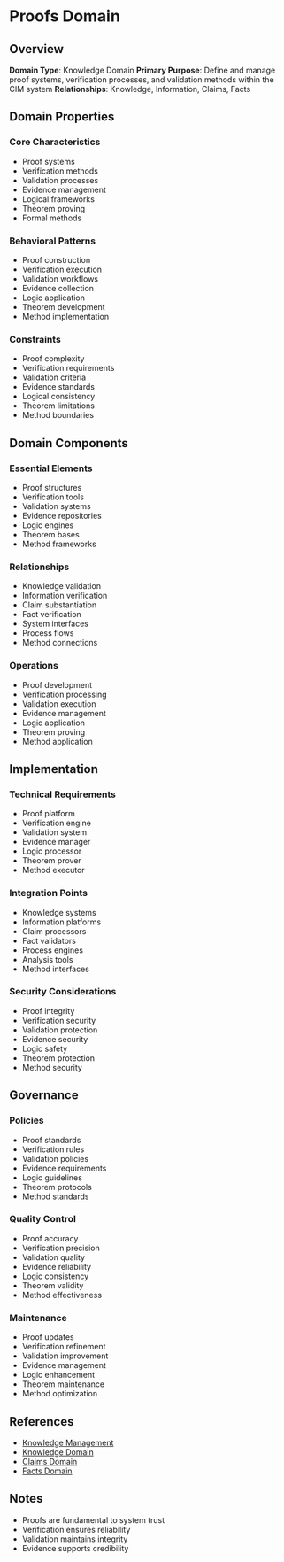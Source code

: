# Proofs Domain

## Overview
**Domain Type**: Knowledge Domain
**Primary Purpose**: Define and manage proof systems, verification processes, and validation methods within the CIM system
**Relationships**: Knowledge, Information, Claims, Facts

## Domain Properties

### Core Characteristics
- Proof systems
- Verification methods
- Validation processes
- Evidence management
- Logical frameworks
- Theorem proving
- Formal methods

### Behavioral Patterns
- Proof construction
- Verification execution
- Validation workflows
- Evidence collection
- Logic application
- Theorem development
- Method implementation

### Constraints
- Proof complexity
- Verification requirements
- Validation criteria
- Evidence standards
- Logical consistency
- Theorem limitations
- Method boundaries

## Domain Components

### Essential Elements
- Proof structures
- Verification tools
- Validation systems
- Evidence repositories
- Logic engines
- Theorem bases
- Method frameworks

### Relationships
- Knowledge validation
- Information verification
- Claim substantiation
- Fact verification
- System interfaces
- Process flows
- Method connections

### Operations
- Proof development
- Verification processing
- Validation execution
- Evidence management
- Logic application
- Theorem proving
- Method application

## Implementation

### Technical Requirements
- Proof platform
- Verification engine
- Validation system
- Evidence manager
- Logic processor
- Theorem prover
- Method executor

### Integration Points
- Knowledge systems
- Information platforms
- Claim processors
- Fact validators
- Process engines
- Analysis tools
- Method interfaces

### Security Considerations
- Proof integrity
- Verification security
- Validation protection
- Evidence security
- Logic safety
- Theorem protection
- Method security

## Governance

### Policies
- Proof standards
- Verification rules
- Validation policies
- Evidence requirements
- Logic guidelines
- Theorem protocols
- Method standards

### Quality Control
- Proof accuracy
- Verification precision
- Validation quality
- Evidence reliability
- Logic consistency
- Theorem validity
- Method effectiveness

### Maintenance
- Proof updates
- Verification refinement
- Validation improvement
- Evidence management
- Logic enhancement
- Theorem maintenance
- Method optimization

## References
- [Knowledge Management](../knowledge_management.md)
- [Knowledge Domain](../knowledge/readme.md)
- [Claims Domain](../claims/readme.md)
- [Facts Domain](../facts/readme.md)

## Notes
- Proofs are fundamental to system trust
- Verification ensures reliability
- Validation maintains integrity
- Evidence supports credibility